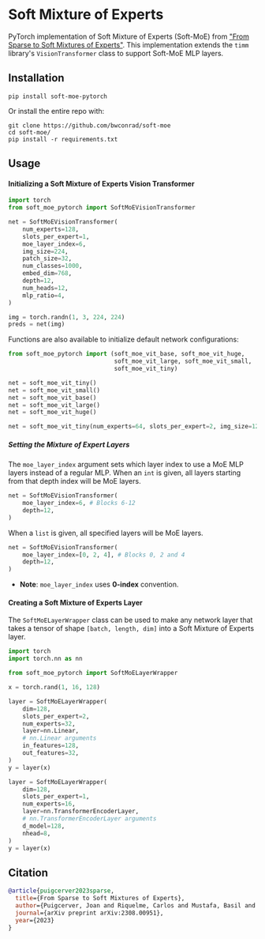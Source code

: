 # Soft Mixture of Experts

PyTorch implementation of Soft Mixture of Experts (Soft-MoE) from ["From Sparse to Soft Mixtures of Experts"](https://arxiv.org/abs/2308.00951v1).
This implementation extends the `timm` library's `VisionTransformer` class to support Soft-MoE MLP layers.


## Installation

```
pip install soft-moe-pytorch
```

Or install the entire repo with:

```
git clone https://github.com/bwconrad/soft-moe
cd soft-moe/
pip install -r requirements.txt
```

## Usage

#### Initializing a Soft Mixture of Experts Vision Transformer

```python
import torch
from soft_moe_pytorch import SoftMoEVisionTransformer

net = SoftMoEVisionTransformer(
    num_experts=128,
    slots_per_expert=1,
    moe_layer_index=6, 
    img_size=224,
    patch_size=32,
    num_classes=1000,
    embed_dim=768,
    depth=12,
    num_heads=12,
    mlp_ratio=4,
)

img = torch.randn(1, 3, 224, 224)
preds = net(img)
```

Functions are also available to initialize default network configurations:

```python
from soft_moe_pytorch import (soft_moe_vit_base, soft_moe_vit_huge,
                              soft_moe_vit_large, soft_moe_vit_small,
                              soft_moe_vit_tiny)

net = soft_moe_vit_tiny()
net = soft_moe_vit_small()
net = soft_moe_vit_base()
net = soft_moe_vit_large()
net = soft_moe_vit_huge()

net = soft_moe_vit_tiny(num_experts=64, slots_per_expert=2, img_size=128)
```

##### Setting the Mixture of Expert Layers

The `moe_layer_index` argument sets which layer index to use a MoE MLP layers instead of a regular MLP.
When an `int` is given, all layers starting from that depth index will be MoE layers.

```python
net = SoftMoEVisionTransformer(
    moe_layer_index=6, # Blocks 6-12
    depth=12,
)
```

When a `list` is given, all specified layers will be MoE layers.

```python
net = SoftMoEVisionTransformer(
    moe_layer_index=[0, 2, 4], # Blocks 0, 2 and 4
    depth=12,
)
```

- __Note__: `moe_layer_index` uses __0-index__ convention.

#### Creating a Soft Mixture of Experts Layer 

The `SoftMoELayerWrapper` class can be used to make any network layer that takes a tensor of shape `[batch, length, dim]` into a Soft Mixture of Experts layer.

```python 
import torch
import torch.nn as nn

from soft_moe_pytorch import SoftMoELayerWrapper

x = torch.rand(1, 16, 128)

layer = SoftMoELayerWrapper(
    dim=128,
    slots_per_expert=2,
    num_experts=32,
    layer=nn.Linear,
    # nn.Linear arguments
    in_features=128,
    out_features=32,
)
y = layer(x)

layer = SoftMoELayerWrapper(
    dim=128,
    slots_per_expert=1,
    num_experts=16,
    layer=nn.TransformerEncoderLayer,
    # nn.TransformerEncoderLayer arguments
    d_model=128,
    nhead=8,
)
y = layer(x)
```

## Citation
```bibtex
@article{puigcerver2023sparse,
  title={From Sparse to Soft Mixtures of Experts},
  author={Puigcerver, Joan and Riquelme, Carlos and Mustafa, Basil and Houlsby, Neil},
  journal={arXiv preprint arXiv:2308.00951},
  year={2023}
}
```
